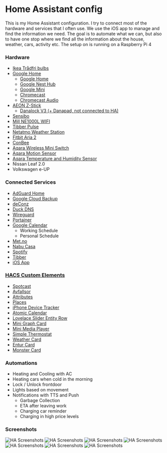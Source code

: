 # Home Assistant config

This is my Home Assistant configuration.
I try to connect most of the hardware and services that I often use. We use the iOS app to manage and find the information we need. The goal is to automate what we can, but also to have one stop where we find all the information about the house, weather, cars, activity etc.
The setup on is running on a Raspberry Pi 4


### Hardware

*  [Ikea Trådfri bulbs](https://www.ikea.com/no/no/cat/smartbelysning-36812/)
*  [Google Home](https://store.google.com/product/google_home)
   *  [Google Home](https://store.google.com/product/google_home)
   *  [Google Nest Hub](https://store.google.com/product/google_nest_hub)
   *  [Google Mini](https://store.google.com/product/google_home_mini)
   *  [Chromecast](https://store.google.com/product/chromecast)
   *  [Chromecast Audio](https://www.google.com/intl/no_no/chromecast/audio/buy/)
*  [AEON Z-Stick](https://aeotec.com/z-wave-usb-stick/)
   *  [Danalock V3 (+ Danapad, not connected to HA)](https://danalock.com/products/danalock-v3-smart-lock/)
*  [Sensibo](https://sensibo.com/)
*  [Mill NE1000L WIFI](https://www.millheat.com/mill-wifi/ne1000l-wifi-jrxw9)
*  [Tibber Pulse](https://norge.tibber.com/products/pulse/)
*  [Netatmo Weather Station](https://www.netatmo.com/no-no/weather/weatherstation)
*  [Fitbit Aria 2](https://www.fitbit.com/aria2)
*  [ConBee](https://shop.dresden-elektronik.de/conbee-2.html)
*  [Aqara Wireless Mini Switch](https://www.aqara.com/en/smart_wireless_mini_switch.html)
*  [Aqara Motion Sensor](https://www.aqara.com/en/human_motion_sensor.html)
*  [Aqara Temperature and Humidity Sensor](https://www.aqara.com/en/temperature_humidity_sensor.html)
*  Nissan Leaf 2.0
*  Volkswagen e-UP


### Connected Services
*  [AdGuard Home](https://github.com/hassio-addons/repository/tree/master/adguard)
*  [Google Cloud Backup](https://github.com/sabeechen/hassio-google-drive-backup)
*  [deConz](https://github.com/home-assistant/hassio-addons/tree/master/deconz)
*  [Duck DNS](https://www.duckdns.org/)
*  [Wireguard](https://github.com/hassio-addons/repository/tree/master/wireguard)
*  [Portainer](https://github.com/hassio-addons/repository/tree/master/portainer)
*  [Google Calendar](https://www.home-assistant.io/components/calendar.google/)
   *  Working Schedule
   *  Personal Schedule
*  [Met.no](https://www.met.no/)
*  [Nabu Casa](https://www.nabucasa.com/)
*  [Spotify](https://www.spotify.com/us/)
*  [Tibber](https://norge.tibber.com/)
*  [iOS App](https://www.home-assistant.io/docs/ecosystem/ios/)

### [HACS Custom Elements](https://github.com/custom-components/hacs)
*  [Spotcast](https://github.com/fondberg/spotcast)
*  [Avfallsor](https://github.com/custom-components/sensor.avfallsor)
*  [Attributes](https://github.com/pilotak/homeassistant-attributes)
*  [Places](https://github.com/custom-components/places)
*  [iPhone Device Tracker](https://github.com/mudape/iphonedetect)
*  [Atomic Calendar](https://github.com/atomic7777/atomic_calendar)
*  [Lovelace Slider Entity Row](https://github.com/thomasloven/lovelace-slider-entity-row)
*  [Mini Graph Card](https://github.com/kalkih/mini-graph-card)
*  [Mini Media Player](https://github.com/kalkih/mini-media-player)
*  [Simple Thermostat](https://github.com/nervetattoo/simple-thermostat)
*  [Weather Card](https://github.com/bramkragten/weather-card)
*  [Entur Card](https://github.com/jonkristian/entur-card)
*  [Monster Card](https://github.com/custom-cards/monster-card)

### Automations

*  Heating and Cooling with AC
*  Heating cars when cold in the morning
*  Lock / Unlock frontdoor
*  Lights based on movement
*  Notifications with TTS and Push
   *  Garbage Collection
   *  ETA after leaving work
   *  Charging car reminder
   *  Charging in high price levels

### Screenshots
<img src="https://github.com/Oldolo/Home-AssistantConfig/blob/master/screenshots/1.PNG" alt="HA Screenshots" />
<img src="https://github.com/Oldolo/Home-AssistantConfig/blob/master/screenshots/2.PNG" alt="HA Screenshots" />
<img src="https://github.com/Oldolo/Home-AssistantConfig/blob/master/screenshots/3.PNG" alt="HA Screenshots" />
<img src="https://github.com/Oldolo/Home-AssistantConfig/blob/master/screenshots/4.PNG" alt="HA Screenshots" />
<img src="https://github.com/Oldolo/Home-AssistantConfig/blob/master/screenshots/5.PNG" alt="HA Screenshots" />
<img src="https://github.com/Oldolo/Home-AssistantConfig/blob/master/screenshots/6.PNG" alt="HA Screenshots" />
<img src="https://github.com/Oldolo/Home-AssistantConfig/blob/master/screenshots/7.PNG" alt="HA Screenshots" />
